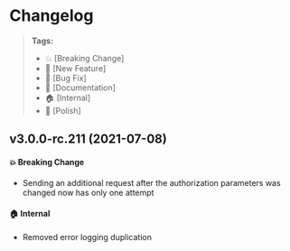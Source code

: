 Changelog
=========

> **Tags:**
> - :boom:       [Breaking Change]
> - :rocket:     [New Feature]
> - :bug:        [Bug Fix]
> - :memo:       [Documentation]
> - :house:      [Internal]
> - :nail_care:  [Polish]

## v3.0.0-rc.211 (2021-07-08)

#### :boom: Breaking Change

* Sending an additional request after the authorization parameters was changed now has only one attempt

#### :house: Internal

* Removed error logging duplication
